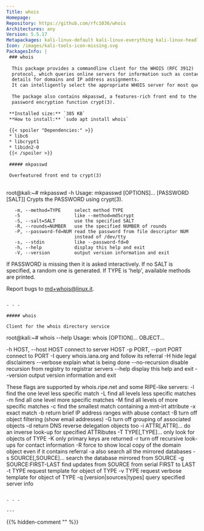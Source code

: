 ```yaml
---
Title: whois
Homepage: 
Repository: https://github.com/rfc1036/whois
Architectures: any
Version: 5.5.17
Metapackages: kali-linux-default kali-linux-everything kali-linux-headless kali-linux-large kali-tools-identify 
Icon: /images/kali-tools-icon-missing.svg
PackagesInfo: |
 ### whois
 
  This package provides a commandline client for the WHOIS (RFC 3912)
  protocol, which queries online servers for information such as contact
  details for domains and IP address assignments.
  It can intelligently select the appropriate WHOIS server for most queries.
   
  The package also contains mkpasswd, a features-rich front end to the
  password encryption function crypt(3).
 
 **Installed size:** `385 KB`  
 **How to install:** `sudo apt install whois`  
 
 {{< spoiler "Dependencies:" >}}
 * libc6 
 * libcrypt1 
 * libidn2-0 
 {{< /spoiler >}}
 
 ##### mkpasswd
 
 Overfeatured front end to crypt(3)
 
 ```
 root@kali:~# mkpasswd -h
 Usage: mkpasswd [OPTIONS]... [PASSWORD [SALT]]
 Crypts the PASSWORD using crypt(3).
 
       -m, --method=TYPE     select method TYPE
       -5                    like --method=md5crypt
       -S, --salt=SALT       use the specified SALT
       -R, --rounds=NUMBER   use the specified NUMBER of rounds
       -P, --password-fd=NUM read the password from file descriptor NUM
                             instead of /dev/tty
       -s, --stdin           like --password-fd=0
       -h, --help            display this help and exit
       -V, --version         output version information and exit
 
 If PASSWORD is missing then it is asked interactively.
 If no SALT is specified, a random one is generated.
 If TYPE is 'help', available methods are printed.
 
 Report bugs to <md+whois@linux.it>.
 ```
 
 - - -
 
 ##### whois
 
 Client for the whois directory service
 
 ```
 root@kali:~# whois --help
 Usage: whois [OPTION]... OBJECT...
 
 -h HOST, --host HOST   connect to server HOST
 -p PORT, --port PORT   connect to PORT
 -I                     query whois.iana.org and follow its referral
 -H                     hide legal disclaimers
       --verbose        explain what is being done
       --no-recursion   disable recursion from registry to registrar servers
       --help           display this help and exit
       --version        output version information and exit
 
 These flags are supported by whois.ripe.net and some RIPE-like servers:
 -l                     find the one level less specific match
 -L                     find all levels less specific matches
 -m                     find all one level more specific matches
 -M                     find all levels of more specific matches
 -c                     find the smallest match containing a mnt-irt attribute
 -x                     exact match
 -b                     return brief IP address ranges with abuse contact
 -B                     turn off object filtering (show email addresses)
 -G                     turn off grouping of associated objects
 -d                     return DNS reverse delegation objects too
 -i ATTR[,ATTR]...      do an inverse look-up for specified ATTRibutes
 -T TYPE[,TYPE]...      only look for objects of TYPE
 -K                     only primary keys are returned
 -r                     turn off recursive look-ups for contact information
 -R                     force to show local copy of the domain object even
                        if it contains referral
 -a                     also search all the mirrored databases
 -s SOURCE[,SOURCE]...  search the database mirrored from SOURCE
 -g SOURCE:FIRST-LAST   find updates from SOURCE from serial FIRST to LAST
 -t TYPE                request template for object of TYPE
 -v TYPE                request verbose template for object of TYPE
 -q [version|sources|types]  query specified server info
 ```
 
 - - -
 
---
```

{{% hidden-comment "<!--Do not edit anything above this line-->" %}}
